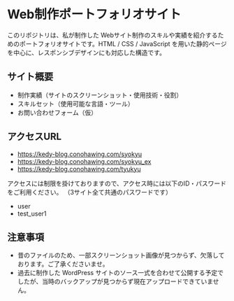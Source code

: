 # Web制作ポートフォリオサイト

このリポジトリは、私が制作した Webサイト制作のスキルや実績を紹介するためのポートフォリオサイトです。HTML / CSS / JavaScript を用いた静的ページを中心に、レスポンシブデザインにも対応した構造です。

## サイト概要

- 制作実績（サイトのスクリーンショット・使用技術・役割）
- スキルセット（使用可能な言語・ツール）
- お問い合わせフォーム（仮）

## アクセスURL

- https://kedy-blog.conohawing.com/syokyu
- https://kedy-blog.conohawing.com/syokyu_ex
- https://kedy-blog.conohawing.com/tyukyu

アクセスには制限を掛けておりますので、アクセス時には以下のID・パスワードをご利用ください。
（3サイト全て共通のパスワードです）

- user
- test_user1

## 注意事項

- 昔のファイルのため、一部スクリーンショット画像が見つからず、欠落しております。ご了承くださいませ。
- 過去に制作した WordPress サイトのソース一式を合わせて公開する予定でしたが、当時のバックアップが見つからず現在アップロードできていません。
